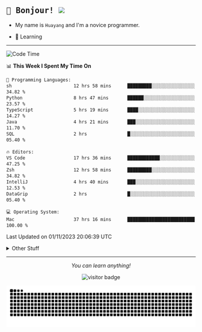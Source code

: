 <h2>
    <samp>🎉 Bonjour!  <img src="https://media.giphy.com/media/mGcNjsfWAjY5AEZNw6/giphy.gif" width="50"></samp>
</h2>

* My name is `Huayang` and I'm a novice programmer.


* 🧐 Learning

<hr>

<!--START_SECTION:waka-->
![Code Time](http://img.shields.io/badge/Code%20Time-1%2C622%20hrs%2036%20mins-blue)

📊 **This Week I Spent My Time On** 

```text
💬 Programming Languages: 
sh                       12 hrs 58 mins      █████████░░░░░░░░░░░░░░░░   34.82 % 
Python                   8 hrs 47 mins       ██████░░░░░░░░░░░░░░░░░░░   23.57 % 
TypeScript               5 hrs 19 mins       ████░░░░░░░░░░░░░░░░░░░░░   14.27 % 
Java                     4 hrs 21 mins       ███░░░░░░░░░░░░░░░░░░░░░░   11.70 % 
SQL                      2 hrs               █░░░░░░░░░░░░░░░░░░░░░░░░   05.40 % 

🔥 Editors: 
VS Code                  17 hrs 36 mins      ████████████░░░░░░░░░░░░░   47.25 % 
Zsh                      12 hrs 58 mins      █████████░░░░░░░░░░░░░░░░   34.82 % 
IntelliJ                 4 hrs 40 mins       ███░░░░░░░░░░░░░░░░░░░░░░   12.53 % 
DataGrip                 2 hrs               █░░░░░░░░░░░░░░░░░░░░░░░░   05.40 % 

💻 Operating System: 
Mac                      37 hrs 16 mins      █████████████████████████   100.00 % 
```


 Last Updated on 01/11/2023 20:06:39 UTC
<!--END_SECTION:waka-->

<details>
    <summary>Other Stuff</summary>

* 🛠️ Skills
<!-- 
<p align="center">
  <a href="https://skillicons.dev">
    <img src="https://skillicons.dev/icons?i=c,python,cpp,go,react,js,ts,rust,java,haskell,ruby,kotlin,scala,kubernetes,docker,grafana,jenkins,nginx,nestjs,nextjs,rabbitmq,postgres,kafka,redis,graphql,mysql,linux,md,git,vim,vscode,visualstudio,stackoverflow" />
  </a>
</p>
-->    
<p align="center">
    <img src="https://api.githubtrends.io/user/svg/XmchxUp/langs?time_range=one_year&theme=classic" />
    <img src="https://api.githubtrends.io/user/svg/XmchxUp/repos?time_range=one_year&include_private=True&group=private&theme=classic" />
</p>

* 🏆 Some GitHub statistical reports:

<p align="center">
    <img src="/github-metrics.svg" alt="github metrics" style='visibility:visible' />    
</p>

<p align="center">  
    <img height="180em" src="https://github-readme-stats.vercel.app/api?username=xmchxup&hide_border=true&show_icons=true&include_all_commits=true&bg_color=0,EC6C6C,FFD479,FFFC79,73FA79&theme=graywhite&locale=en" />
    <img height="180em" src="https://github-readme-stats.vercel.app/api/top-langs/?username=xmchxup&hide=css,scss,html&langs_count=8&hide_border=true&layout=compact&bg_color=0,73FA79,73FDFF,D783FF&theme=graywhite&locale=en" />
</p>


<img width="100%" src="https://github-profile-trophy.vercel.app/?username=xmchxup&column=7" />

</details>


<hr>


<p align="center">
    <i>You can learn anything!</i>
    <p align="center">
        <img src="https://visitor-badge.laobi.icu/badge?page_id=xmchxup" alt="visitor badge"/>       
    </p>
</p>

<picture>
  <source media="(prefers-color-scheme: dark)" srcset="https://raw.githubusercontent.com/XmchxUp/XmchxUp/output/github-snake-dark.svg" />
  <source media="(prefers-color-scheme: light)" srcset="https://raw.githubusercontent.com/XmchxUp/XmchxUp/output/github-snake.svg" />
  <img alt="github-snake" src="https://raw.githubusercontent.com/XmchxUp/XmchxUp/output/github-snake.svg" />
</picture>


